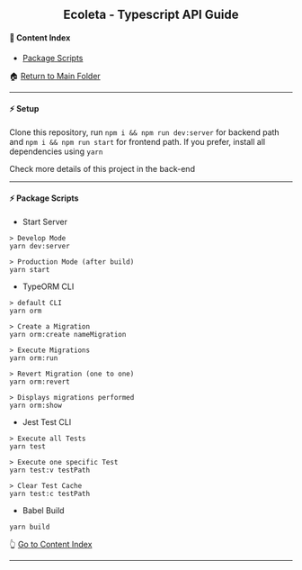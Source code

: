 <h2 align="center">Ecoleta - Typescript API Guide</h2>

#### :bookmark_tabs: Content Index
- [Package Scripts](#zap-package-scripts)

:house: [Return to Main Folder](https://github.com/lipex360x/ecoleta)

---

#### :zap: Setup

Clone this repository, run `npm i && npm run dev:server` for backend path and `npm i && npm run start` for frontend path.
If you prefer, install all dependencies using `yarn`

Check more details of this project in the back-end

---

#### :zap: Package Scripts

* Start Server 
```
> Develop Mode
yarn dev:server

> Production Mode (after build)
yarn start
```

* TypeORM CLI 
```
> default CLI
yarn orm 

> Create a Migration
yarn orm:create nameMigration 

> Execute Migrations
yarn orm:run 

> Revert Migration (one to one)
yarn orm:revert 

> Displays migrations performed
yarn orm:show 
```

* Jest Test CLI
```
> Execute all Tests
yarn test

> Execute one specific Test
yarn test:v testPath

> Clear Test Cache
yarn test:c testPath

```

* Babel Build
```
yarn build
```

:point_up_2: [Go to Content Index](#bookmark_tabs-content-index)

---
